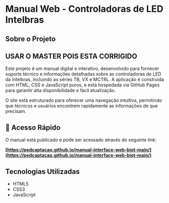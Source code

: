 # Manual Web - Controladoras de LED Intelbras

## Sobre o Projeto
## USAR O MASTER POIS ESTA CORRIGIDO
Este projeto é um manual digital e interativo, desenvolvido para fornecer suporte técnico e informações detalhadas sobre as controladoras de LED da Intelbras, incluindo as séries TB, VX e MCTRL. A aplicação é construída com HTML, CSS e JavaScript puros, e está hospedada via GitHub Pages para garantir alta disponibilidade e fácil atualização.

O site está estruturado para oferecer uma navegação intuitiva, permitindo que técnicos e usuários encontrem rapidamente as informações de que precisam.

## 🚀 Acesso Rápido

O manual está publicado e pode ser acessado através do seguinte link:

**[https://pedcaptacao.github.io/manual-interface-web-biot-main/](https://pedcaptacao.github.io/manual-interface-web-biot-main/)**

## Tecnologias Utilizadas

* HTML5
* CSS3
* JavaScript
